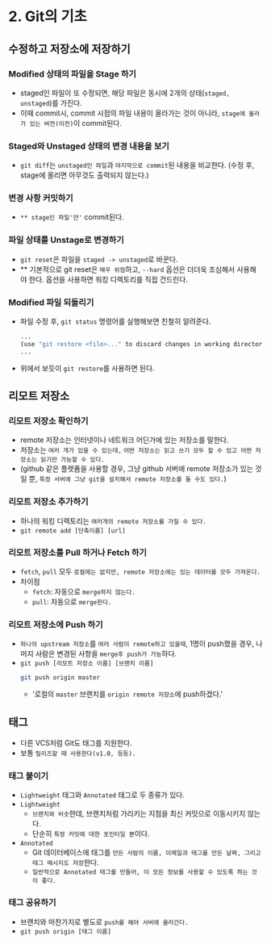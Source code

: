 # 2. Git의 기초

## 수정하고 저장소에 저장하기

### Modified 상태의 파일을 Stage 하기

* staged인 파일이 또 수정되면, 해당 파일은 동시에 2개의 상태(`staged, unstaged`)를 가진다.
* 이때 commit시, commit 시점의 파일 내용이 올라가는 것이 아니라, `stage에 올라가 있는 버전(이전)`이 commit된다.

### Staged와 Unstaged 상태의 변경 내용을 보기

* `git diff`는 `unstaged인 파일`과 `마지막으로 commit`된 내용을 비교한다. (수정 후, stage에 올리면 아무것도 출력되지 않는다.)

### 변경 사항 커밋하기

* `** stage인 파일'만'` commit된다.

### 파일 상태를 Unstage로 변경하기

* `git reset`은 파일을 `staged -> unstaged`로 바꾼다.
* ** 기본적으로 git reset은 `매우 위험`하고, `--hard` 옵션은 더더욱 조심해서 사용해야 한다. 옵션을 사용하면 워킹 디렉토리를 직접 건드린다.

### Modified 파일 되돌리기

* 파일 수정 후, `git status` 명령어를 실행해보면 친철히 알려준다.
  ```bash
  ...
  (use "git restore <file>..." to discard changes in working directory)
  ...
  ```
* 위에서 보듯이 `git restore`를 사용하면 된다.

## 리모트 저장소

### 리모트 저장소 확인하기

* remote 저장소는 인터넷이나 네트워크 어딘가에 있는
저장소를 말한다. 
* 저장소는 `여러 개가 있을 수 있는데,` `어떤 저장소는 읽고 쓰기 모두 할 수 있고 어떤 저장소는 읽기만 가능할 수 있다.`
* (github 같은 플랫폼을 사용할 경우, 그냥 github 서버에 remote 저장소가 있는 것일 뿐, `특정 서버에 그냥 git을 설치해서 remote 저장소를 둘 수도 있다.`)

### 리모트 저장소 추가하기

* 하나의 워킹 디렉토리는 `여러개의 remote 저장소를 가질 수 있다.`
* `git remote add [단축이름] [url]`

### 리모트 저장소를 Pull 하거나 Fetch 하기

* `fetch`, `pull` 모두 `로컬에는 없지만, remote 저장소에는 있는 데이터를 모두 가져온다.`
* 차이점
  * `fetch`: 자동으로 `merge하지 않는다.`
  * `pull`: 자동으로 `merge한다.`

### 리모트 저장소에 Push 하기

* `하나의 upstream 저장소`를 `여러 사람이 remote하고 있을때`, 1명이 push했을 경우, 나머지 사람은 변경된 사항을 `merge후 push가 가능`하다.
* `git push [리모트 저장소 이름] [브랜치 이름]`
  ```bash
  git push origin master
  ```
  * '로컬의 `master` 브랜치를 `origin remote 저장소`에 push하겠다.'

## 태그

* 다른 VCS처럼 Git도 태그를 지원한다.
* 보통 `릴리즈할 때 사용한다(v1.0, 등등).`

### 태그 붙이기

* `Lightweight` 태그와 `Annotated` 태그로 두 종류가 있다.
* `Lightweight`
  * `브랜치와 비슷`한데, 브랜치처럼 가리키는 지점을 최신 커밋으로 이동시키지 않는다.
  * 단순히 `특정 커밋에 대한 포인터일 뿐`이다.
* `Annotated`
  *  Git 데이터베이스에 태그를 `만든 사람의 이름, 이메일과 태그를 만든 날짜, 그리고 태그 메시지도 저장`한다.
  * `일반적으로 Annotated 태그를 만들어, 이 모든 정보를 사용할 수 있도록 하는 것이 좋다.`

### 태그 공유하기

* 브랜치와 마찬가지로 별도로 `push를 해야 서버에 올라간다.`
* `git push origin [태그 이름]`